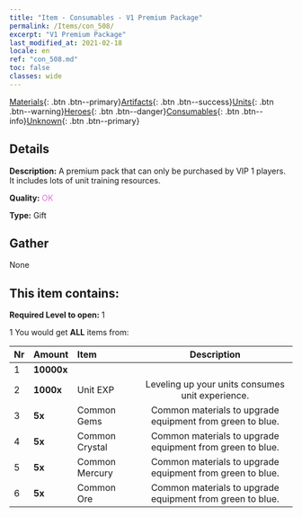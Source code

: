 ```yaml
---
title: "Item - Consumables - V1 Premium Package"
permalink: /Items/con_508/
excerpt: "V1 Premium Package"
last_modified_at: 2021-02-18
locale: en
ref: "con_508.md"
toc: false
classes: wide
---
```

 [Materials](/Items/){: .btn .btn--primary}[Artifacts](/Items/Artifacts/){: .btn .btn--success}[Units](/Items/Units/){: .btn .btn--warning}[Heroes](/Items/Heroes/){: .btn .btn--danger}[Consumables](/Items/Consumables/){: .btn .btn--info}[Unknown](/Items/Unknown/){: .btn .btn--primary}

## Details
 **Description:** A premium pack that can only be purchased by VIP 1 players. It includes lots of unit training resources.

 **Quality:** <span style="color: #DA70D6">OK</span>

 **Type:** Gift

## Gather

  None

## This item contains:

 **Required Level to open:** 1

 1 You would get **ALL** items  from:

  | Nr | Amount |     Item    | Description |
  |:---|:-------|:------------|:-----------:|
  | 1 |  **10000x** | <i class="fas fa-coins"/> |  | 
  | 2 |  **1000x** | Unit EXP | Leveling up your units consumes unit experience.  | 
  | 3 |  **5x** | Common Gems | Common materials to upgrade equipment from green to blue.  | 
  | 4 |  **5x** | Common Crystal | Common materials to upgrade equipment from green to blue.  | 
  | 5 |  **5x** | Common Mercury | Common materials to upgrade equipment from green to blue.  | 
  | 6 |  **5x** | Common Ore | Common materials to upgrade equipment from green to blue.  | 
